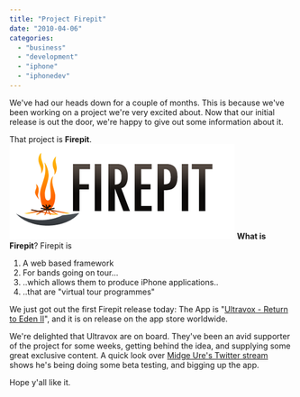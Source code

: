 ```yaml
---
title: "Project Firepit"
date: "2010-04-06"
categories: 
  - "business"
  - "development"
  - "iphone"
  - "iphonedev"
---
```


We've had our heads down for a couple of months. This is because we've been working on a project we're very excited about. Now that our initial release is out the door, we're happy to give out some information about it.

That project is **Firepit**. ![fp-logo-white](images/fp-logo-white.png "fp-logo-white") **What is Firepit**? Firepit is

1. A web based framework
2. For bands going on tour...
3. ..which allows them to produce iPhone applications..
4. ..that are "virtual tour programmes"

We just got out the first Firepit release today: The App is "[Ultravox - Return to Eden II](http://usefirepit.com/ultravox)", and it is on release on the app store worldwide.

We're delighted that Ultravox are on board. They've been an avid supporter of the project for some weeks, getting behind the idea, and supplying some great exclusive content. A quick look over [Midge Ure's Twitter stream](http://twitter.com/midgeure1) shows he's being doing some beta testing, and bigging up the app.

Hope y'all like it.
